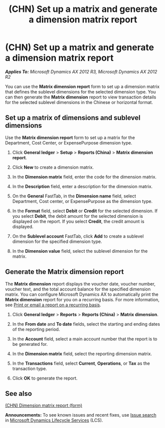 ﻿---
title: (CHN) Set up a matrix and generate a dimension matrix report
TOCTitle: (CHN) Set up a matrix and generate a dimension matrix report
ms:assetid: b2aed1fb-79ff-40e7-8007-3a7e1adf8d56
ms:mtpsurl: https://technet.microsoft.com/en-us/library/JJ664102(v=AX.60)
ms:contentKeyID: 49384687
ms.date: 04/18/2014
mtps_version: v=AX.60
f1_keywords:
- matrix
- dimension
- Chinese reports
- Chinese vouchers
- subdimensions
---

# (CHN) Set up a matrix and generate a dimension matrix report 


_**Applies To:** Microsoft Dynamics AX 2012 R3, Microsoft Dynamics AX 2012 R2_

You can use the **Matrix dimension report** form to set up a dimension matrix that defines the sublevel dimensions for the selected dimension type. You can then generate the **Matrix dimension** report to view transaction details for the selected sublevel dimensions in the Chinese or horizontal format.

## Set up a matrix of dimensions and sublevel dimensions

Use the **Matrix dimension report** form to set up a matrix for the Department, Cost Center, or ExpensePurpose dimension type.

1.  Click **General ledger** \> **Setup** \> **Reports (China)** \> **Matrix dimension report**.

2.  Click **New** to create a dimension matrix.

3.  In the **Dimension matrix** field, enter the code for the dimension matrix.

4.  In the **Description** field, enter a description for the dimension matrix.

5.  On the **General** FastTab, in the **Dimension name** field, select Department, Cost center, or ExpensePurpose as the dimension type.

6.  In the **Format** field, select **Debit** or **Credit** for the selected dimension. If you select **Debit**, the debit amount for the selected dimension is displayed on the report. If you select **Credit**, the credit amount is displayed.

7.  On the **Sublevel account** FastTab, click **Add** to create a sublevel dimension for the specified dimension type.

8.  In the **Dimension value** field, select the sublevel dimension for the matrix.

## Generate the Matrix dimension report

The **Matrix dimension** report displays the voucher date, voucher number, voucher text, and the total account balance for the specified dimension matrix. You can configure Microsoft Dynamics AX to automatically print the **Matrix dimension** report for you on a recurring basis. For more information, see [Print or email a report on a recurring basis](print-or-email-a-report-on-a-recurring-basis.md).

1.  Click **General ledger** \> **Reports** \> **Reports (China)** \> **Matrix dimension**.

2.  In the **From date** and **To date** fields, select the starting and ending dates of the reporting period.

3.  In the **Account** field, select a main account number that the report is to be generated for.

4.  In the **Dimension matrix** field, select the reporting dimension matrix.

5.  In the **Transactions** field, select **Current**, **Operations**, or **Tax** as the transaction type.

6.  Click **OK** to generate the report.

## See also

[(CHN) Dimension matrix report (form)](https://technet.microsoft.com/en-us/library/jj663994\(v=ax.60\))

  
**Announcements:** To see known issues and recent fixes, use [Issue search](http://go.microsoft.com/fwlink/?linkid=389258) in [Microsoft Dynamics Lifecycle Services](http://go.microsoft.com/fwlink/?linkid=306505) (LCS).

